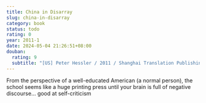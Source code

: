 ```yaml
---
title: China in Disarray
slug: china-in-disarray
category: book
status: todo
rating: 0
year: 2011-1
date: 2024-05-04 21:26:51+08:00
douban:
  rating: 9
  subtitle: "[US] Peter Hessler / 2011 / Shanghai Translation Publishing House"
---
```


From the perspective of a well-educated American (a normal person), the school seems like a huge printing press until your brain is full of negative discourse... good at self-criticism
